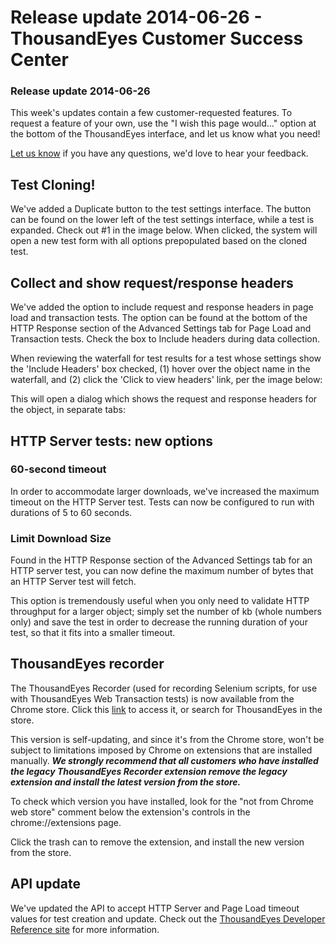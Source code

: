 # Release update 2014-06-26 - ThousandEyes Customer Success Center

### Release update 2014-06-26

This week's updates contain a few customer-requested features.  To request a feature of your own, use the "I wish this page would..." option at the bottom of the ThousandEyes interface, and let us know what you need!

[Let us know](mailto:support@thousandeyes.com?subject=2014-06-26%20Release%20Update) if you have any questions, we'd love to hear your feedback.

## Test Cloning!

We've added a Duplicate button to the test settings interface.  The button can be found on the lower left of the test settings interface, while a test is expanded.  Check out \#1 in the image below.  When clicked, the system will open a new test form with all options prepopulated based on the cloned test.

## Collect and show request/response headers

We've added the option to include request and response headers in page load and transaction tests.  The option can be found at the bottom of the HTTP Response section of the Advanced Settings tab for Page Load and Transaction tests.  Check the box to Include headers during data collection.

When reviewing the waterfall for test results for a test whose settings show the 'Include Headers' box checked, \(1\) hover over the object name in the waterfall, and \(2\) click the 'Click to view headers' link, per the image below:

This will open a dialog which shows the request and response headers for the object, in separate tabs:

## HTTP Server tests: new options

### 60-second timeout

In order to accommodate larger downloads, we've increased the maximum timeout on the HTTP Server test. Tests can now be configured to run with durations of 5 to 60 seconds.

### Limit Download Size

Found in the HTTP Response section of the Advanced Settings tab for an HTTP server test, you can now define the maximum number of bytes that an HTTP Server test will fetch.

This option is tremendously useful when you only need to validate HTTP throughput for a larger object; simply set the number of kb \(whole numbers only\) and save the test in order to decrease the running duration of your test, so that it fits into a smaller timeout.

## ThousandEyes recorder 

The ThousandEyes Recorder \(used for recording Selenium scripts, for use with ThousandEyes Web Transaction tests\) is now available from the Chrome store.  Click this [link](https://chrome.google.com/webstore/detail/thousandeyes-recorder/hnmekclmbdhoicblhbcloiemofnengnn) to access it, or search for ThousandEyes in the store.

This version is self-updating, and since it's from the Chrome store, won't be subject to limitations imposed by Chrome on extensions that are installed manually.  _**We strongly recommend that all customers who have installed the legacy ThousandEyes Recorder extension remove the legacy extension and install the latest version from the store.**_

To check which version you have installed, look for the "not from Chrome web store" comment below the extension's controls in the chrome://extensions page.  

Click the trash can to remove the extension, and install the new version from the store.

## API update

We've updated the API to accept HTTP Server and Page Load timeout values for test creation and update.  Check out the [ThousandEyes Developer Reference site](http://developer.thousandeyes.com/#/changesummary) for more information.

